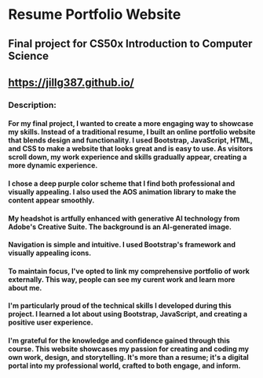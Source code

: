 # Resume Portfolio Website 
## Final project for CS50x Introduction to Computer Science
## https://jillg387.github.io/

### Description:

#### For my final project, I wanted to create a more engaging way to showcase my skills. Instead of a traditional resume, I built an online portfolio website that blends design and functionality. I used Bootstrap, JavaScript, HTML, and CSS to make a website that looks great and is easy to use. As visitors scroll down, my work experience and skills gradually appear, creating a more dynamic experience.

#### I chose a deep purple color scheme that I find both professional and visually appealing. I also used the AOS animation library to make the content appear smoothly.

#### My headshot is artfully enhanced with generative AI technology from Adobe's Creative Suite. The background is an AI-generated image.

#### Navigation is simple and intuitive. I used Bootstrap's framework and visually appealing icons.

#### To maintain focus, I've opted to link my comprehensive portfolio of work externally. This way, people can see my curent work and learn more about me.  

#### I'm particularly proud of the technical skills I developed during this project. I learned a lot about using Bootstrap, JavaScript, and creating a positive user experience.

#### I'm grateful for the knowledge and confidence gained through this course. This website showcases my passion for creating and coding my own work, design, and storytelling. It's more than a resume; it's a digital portal into my professional world, crafted to both engage, and inform.
